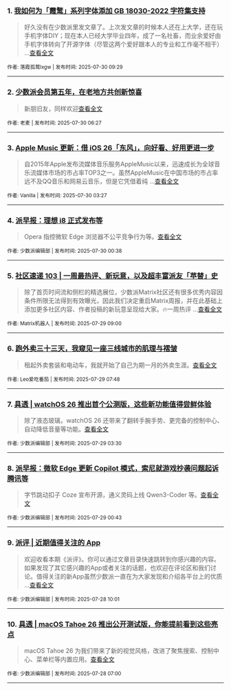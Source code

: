 ### 1. [我如何为「霞鹜」系列字体添加 GB 18030-2022 字符集支持](https://sspai.com/post/101040)

> 好久没有在少数派里发文章了。上次发文章的时候本人还在上大学，还在玩手机字体DIY；现在本人已经大学毕业四年，成了一名社畜，而业余爱好由手机字体转向了开源字体（尽管这两个爱好跟本人的专业和工作毫不相干） ...[查看全文](https://sspai.com/post/101040) 

<sub>作者: 落霞孤鹜lxgw | 发布时间: 2025-07-30 09:29</sub>

---


### 2. [少数派会员第五年，在老地方共创新惊喜](https://sspai.com/post/101440)

> 新朋旧友，同样欢迎[查看全文](https://sspai.com/post/101440) 

<sub>作者: 老麦 | 发布时间: 2025-07-30 06:27</sub>

---


### 3. [Apple Music 更新：借 iOS 26「东风」，向好看、好用更进一步](https://sspai.com/post/101408)

> 自2015年Apple发布流媒体音乐服务AppleMusic以来，迅速成长为全球音乐流媒体市场的市占率TOP3之一。虽然AppleMusic在中国市场的市占率远不及QQ音乐和网易云音乐，但是它凭借着纯 ...[查看全文](https://sspai.com/post/101408) 

<sub>作者: Vanilla | 发布时间: 2025-07-30 03:27</sub>

---


### 4. [派早报：理想 i8 正式发布等](https://sspai.com/post/101452)

> Opera 指控微软 Edge 浏览器不公平竞争行为等。[查看全文](https://sspai.com/post/101452) 

<sub>作者: 少数派编辑部 | 发布时间: 2025-07-30 00:38</sub>

---


### 5. [社区速递 103 | 一周最热评、新玩意，以及超丰富派友「苹替」史](https://sspai.com/post/101432)

> 除了首页时间流和侧栏的精选展位，少数派Matrix社区还有很多优秀内容因条件所限无法得到有效曝光，因此我们决定重启Matrix周报，并在此基础上添加更多社区内容、作者投稿的新玩意呈现给大家。🔥一周热评 ...[查看全文](https://sspai.com/post/101432) 

<sub>作者: Matrix机器人 | 发布时间: 2025-07-29 09:00</sub>

---


### 6. [跑外卖三十三天，我窥见一座三线城市的肌理与褶皱](https://sspai.com/post/101324)

> 租起外卖套装和电动车，我就开始了自己为期一月的外卖生涯。[查看全文](https://sspai.com/post/101324) 

<sub>作者: Leo爱吃番茄 | 发布时间: 2025-07-29 07:48</sub>

---


### 7. [具透 | watchOS 26 推出首个公测版，这些新功能值得尝鲜体验](https://sspai.com/post/101397)

> 除了液态玻璃，watchOS 26 还带来了翻转手腕手势、更完备的控制中心、自动降低音量等功能。[查看全文](https://sspai.com/post/101397) 

<sub>作者: 少数派编辑部 | 发布时间: 2025-07-29 03:30</sub>

---


### 8. [派早报：微软 Edge 更新 Copilot 模式，索尼就游戏抄袭问题起诉腾讯等](https://sspai.com/post/101413)

> 字节跳动扣子 Coze 宣布开源，通义灵码上线 Qwen3-Coder 等。[查看全文](https://sspai.com/post/101413) 

<sub>作者: 少数派编辑部 | 发布时间: 2025-07-29 00:43</sub>

---


### 9. [派评 | 近期值得关注的 App](https://sspai.com/post/101405)

> 欢迎收看本期《派评》。你可以通过文章目录快速跳转到你感兴趣的内容。如果发现了其它感兴趣的App或者关注的话题，也欢迎在评论区和我们讨论。值得关注的新App虽然少数派一直在为大家发现和介绍各平台上的优质 ...[查看全文](https://sspai.com/post/101405) 

<sub>作者: 少数派编辑部 | 发布时间: 2025-07-28 10:01</sub>

---


### 10. [具透 | macOS Tahoe 26 推出公开测试版，你能提前看到这些亮点](https://sspai.com/post/101018)

> macOS Tahoe 26 为我们带来了新的视觉风格，改进了聚焦搜索、控制中心、菜单栏等内置应用。[查看全文](https://sspai.com/post/101018) 

<sub>作者: 少数派编辑部 | 发布时间: 2025-07-28 07:00</sub>

---

